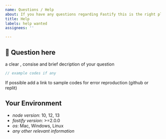 ```yaml
---
name: Questions / Help
about: If you have any questions regarding Fastify this is the right place to ask
title: Help
labels: help wanted
assignees: ''

---
```


<!--
Before you submit a question we recommend you first look at our issue section here https://github.com/fastify/help/issues  to see if your question have already been answered.

**Please read this entire template before posting any issue. If you ignore these instructions
and post an issue here that does not follow the instructions, your issue might be closed,
locked, and assigned the `missing discussion` label.**
-->

## 💬  Question here 

a clear , consise and brief decription of your question

```js
// example codes if any
````



If possible add a link to sample codes for error reproduction (github or replit)

<!--
 [source_name](url here)
-->

## Your Environment

- *node version*: 10, 12, 13
- *fastify version*: >=2.0.0
- *os*: Mac, Windows, Linux
- *any other relevant information*
